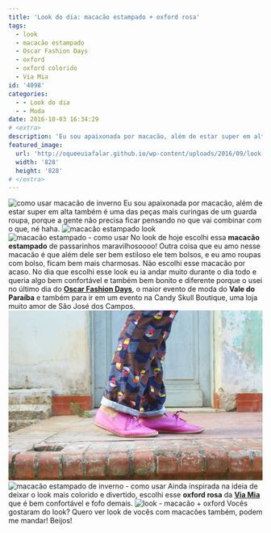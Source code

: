 ```yaml
---
title: 'Look do dia: macacão estampado + oxford rosa'
tags:
  - look
  - macacão estampado
  - Oscar Fashion Days
  - oxford
  - oxford colorido
  - Via Mia
id: '4098'
categories:
  - - Look do dia
  - - Moda
date: 2016-10-03 16:34:29
# <extra>
description: 'Eu sou apaixonada por macacão, além de estar super em alta também é uma das peças mais curingas de um guarda roupa, porque a gente não precisa ficar pensando no que vai combinar com o que, né haha. No look de hoje escolhi essa macacão estampado de passarinhos maravilhosoooo! Outra coisa que eu amo nesse macacão é que além dele ser bem estiloso ele tem bolsos, e eu amo roupas com bolso, ficam bem mais charmosas. Não escolhi esse macacão por acaso. No dia que escolhi esse look eu ia andar muito durante o dia todo e queria algo bem confortável e também bem bonito e diferente porque o usei no último dia do Oscar Fashion Days, o maior evento de moda do Vale do Paraíba e também para ir em um evento na Candy Skull Boutique, uma loja muito &hellip;'
featured_image: 
  url: 'http://oqueeuiafalar.github.io/wp-content/uploads/2016/09/look-macacão-longo-estampado.jpg'
  width: '828'
  height: '828'
# </extra>
---
```


![como usar macacão de inverno](/wp-content/uploads/2016/09/look-macacão-longo-estampado.jpg) Eu sou apaixonada por macacão, além de estar super em alta também é uma das peças mais curingas de um guarda roupa, porque a gente não precisa ficar pensando no que vai combinar com o que, né haha. ![macacão estampado look](/wp-content/uploads/2016/09/como-usar-macacão-estampado.jpg) ![macacão estampado - como usar](/wp-content/uploads/2016/09/look-macacão-de-inverno.jpg) No look de hoje escolhi essa **macacão estampado** de passarinhos maravilhosoooo! Outra coisa que eu amo nesse macacão é que além dele ser bem estiloso ele tem bolsos, e eu amo roupas com bolso, ficam bem mais charmosas. Não escolhi esse macacão por acaso. No dia que escolhi esse look eu ia andar muito durante o dia todo e queria algo bem confortável e também bem bonito e diferente porque o usei no último dia do [**Oscar Fashion Days**](http://www.oscarcalcados.com.br/oscarfashiondays), o maior evento de moda do **Vale do Paraíba** e também para ir em um evento na Candy Skull Boutique, uma loja muito amor de São José dos Campos. ![como usar oxford (oxford colorido)](/wp-content/uploads/2016/09/oxford-cor-de-rosa.jpg) ![macacão estampado de inverno - como usar](/wp-content/uploads/2016/09/macacão-estampado-look.jpg) Ainda inspirada na ideia de deixar o look mais colorido e divertido, escolhi esse **oxford rosa** da [**Via Mia**](https://www.viamia.com.br/) que é bem confortável e fofo demais. ![look - macacão + oxford](/wp-content/uploads/2016/09/macacão-estampado-de-inverno-look-do-dia.jpg) Vocês gostaram do look? Quero ver look de vocês com macacões também, podem me mandar! Beijos!
